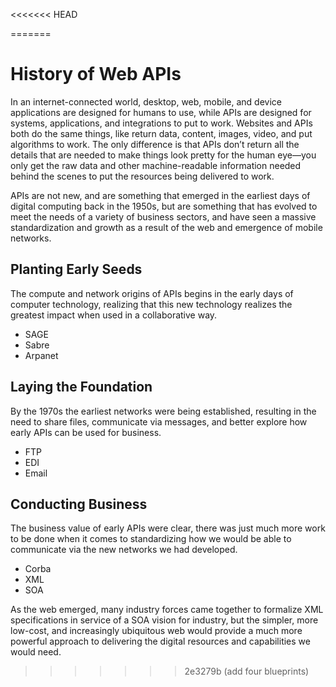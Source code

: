 <<<<<<< HEAD

=======
# History of Web APIs
In an internet-connected world, desktop, web, mobile, and device applications are designed for humans to use, while APIs are designed for systems, applications, and integrations to put to work. Websites and APIs both do the same things, like return data, content, images, video, and put algorithms to work. The only difference is that APIs don’t return all the details that are needed to make things look pretty for the human eye—you only get the raw data and other machine-readable information needed behind the scenes to put the resources being delivered to work.

APIs are not new, and are something that emerged in the earliest days of digital computing back in the 1950s, but are something that has evolved to meet the needs of a variety of business sectors, and have seen a massive standardization and growth as a result of the web and emergence of mobile networks.

## Planting Early Seeds
​​The compute and network origins of APIs begins in the early days of computer technology, realizing that this new technology realizes the greatest impact when used in a collaborative way.

- SAGE
- Sabre
- Arpanet

## Laying the Foundation
By the 1970s the earliest networks were being established, resulting in the need to share files, communicate via messages, and better explore how early APIs can be used for business. 

- FTP
- EDI
- Email

## Conducting Business
The business value of early APIs were clear, there was just much more work to be done when it comes to standardizing how we would be able to communicate via the new networks we had developed.

- Corba
- XML
- SOA

As the web emerged, many industry forces came together to formalize XML specifications in service of a SOA vision for industry, but the simpler, more low-cost, and increasingly ubiquitous web would provide a much more powerful approach to delivering the digital resources and capabilities we would need.
>>>>>>> 2e3279b (add four blueprints)
